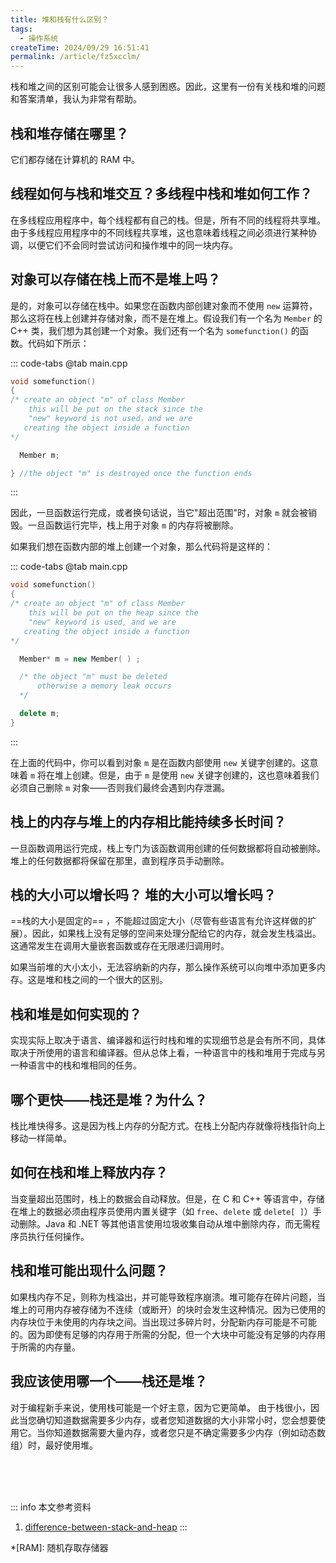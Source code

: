 ```yaml
---
title: 堆和栈有什么区别？
tags:
  - 操作系统
createTime: 2024/09/29 16:51:41
permalink: /article/fz5xcclm/
---
```

栈和堆之间的区别可能会让很多人感到困惑。因此，这里有一份有关栈和堆的问题和答案清单，我认为非常有帮助。
<!-- more -->

## 栈和堆存储在哪里？
它们都存储在计算机的 RAM 中。

## 线程如何与栈和堆交互？多线程中栈和堆如何工作？
在多线程应用程序中，每个线程都有自己的栈。但是，所有不同的线程将共享堆。由于多线程应用程序中的不同线程共享堆，这也意味着线程之间必须进行某种协调，以便它们不会同时尝试访问和操作堆中的同一块内存。

## 对象可以存储在栈上而不是堆上吗？
是的，对象可以存储在栈中。如果您在函数内部创建对象而不使用 `new` 运算符，那么这将在栈上创建并存储对象，而不是在堆上。假设我们有一个名为 `Member` 的 C++ 类，我们想为其创建一个对象。我们还有一个名为 `somefunction()` 的函数。代码如下所示：

::: code-tabs
@tab main.cpp
```c++
void somefunction()
{
/* create an object "m" of class Member
    this will be put on the stack since the
    "new" keyword is not used，and we are
   creating the object inside a function
*/

  Member m;

} //the object "m" is destroyed once the function ends
```
:::

因此，一旦函数运行完成，或者换句话说，当它"超出范围"时，对象 `m` 就会被销毁。一旦函数运行完毕，栈上用于对象 `m` 的内存将被删除。

如果我们想在函数内部的堆上创建一个对象，那么代码将是这样的：

::: code-tabs
@tab main.cpp
```c++
void somefunction()
{
/* create an object "m" of class Member
    this will be put on the heap since the
    "new" keyword is used, and we are
   creating the object inside a function
*/

  Member* m = new Member( ) ;

  /* the object "m" must be deleted
      otherwise a memory leak occurs
  */

  delete m;
}
```
:::

在上面的代码中，你可以看到对象 `m` 是在函数内部使用 `new` 关键字创建的。这意味着 `m` 将在堆上创建。但是，由于 `m` 是使用 `new` 关键字创建的，这也意味着我们必须自己删除 `m` 对象——否则我们最终会遇到内存泄漏。

## 栈上的内存与堆上的内存相比能持续多长时间？
一旦函数调用运行完成，栈上专门为该函数调用创建的任何数据都将自动被删除。堆上的任何数据都将保留在那里，直到程序员手动删除。

## 栈的大小可以增长吗？ 堆的大小可以增长吗？
==栈的大小是固定的== ，不能超过固定大小（尽管有些语言有允许这样做的扩展）。因此，如果栈上没有足够的空间来处理分配给它的内存，就会发生栈溢出。这通常发生在调用大量嵌套函数或存在无限递归调用时。

如果当前堆的大小太小，无法容纳新的内存，那么操作系统可以向堆中添加更多内存。这是堆和栈之间的一个很大的区别。

## 栈和堆是如何实现的？
实现实际上取决于语言、编译器和运行时栈和堆的实现细节总是会有所不同，具体取决于所使用的语言和编译器。但从总体上看，一种语言中的栈和堆用于完成与另一种语言中的栈和堆相同的任务。

## 哪个更快——栈还是堆？为什么？
栈比堆快得多。这是因为栈上内存的分配方式。在栈上分配内存就像将栈指针向上移动一样简单。

## 如何在栈和堆上释放内存？
当变量超出范围时，栈上的数据会自动释放。但是，在 C 和 C++ 等语言中，存储在堆上的数据必须由程序员使用内置关键字（如 `free`、`delete` 或 `delete[ ]`）手动删除。Java 和 .NET 等其他语言使用垃圾收集自动从堆中删除内存，而无需程序员执行任何操作。

## 栈和堆可能出现什么问题？
如果栈内存不足，则称为栈溢出，并可能导致程序崩溃。堆可能存在碎片问题，当堆上的可用内存被存储为不连续（或断开）的块时会发生这种情况。因为已使用的内存块位于未使用的内存块之间。当出现过多碎片时，分配新内存可能是不可能的。因为即使有足够的内存用于所需的分配，但一个大块中可能没有足够的内存用于所需的内存量。

## 我应该使用哪一个——栈还是堆？
对于编程新手来说，使用栈可能是一个好主意，因为它更简单。
由于栈很小，因此当您确切知道数据需要多少内存，或者您知道数据的大小非常小时，您会想要使用它。当你知道数据需要大量内存，或者您只是不确定需要多少内存（例如动态数组）时，最好使用堆。

<br /><br /><br />

::: info 本文参考资料
1. [difference-between-stack-and-heap](https://www.programmerinterview.com/data-structures/difference-between-stack-and-heap/)
:::

*[RAM]: 随机存取存储器